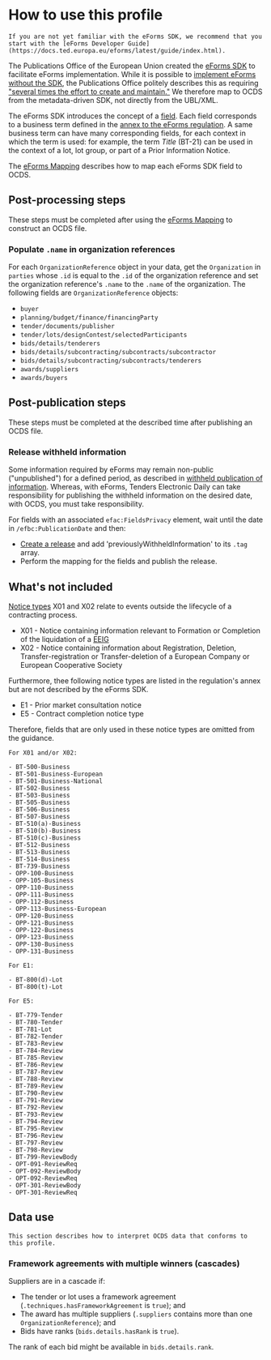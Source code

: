 # How to use this profile

```{attention}
If you are not yet familiar with the eForms SDK, we recommend that you start with the [eForms Developer Guide](https://docs.ted.europa.eu/eforms/latest/guide/index.html).
```

The Publications Office of the European Union created the [eForms SDK](https://docs.ted.europa.eu/eforms/latest/) to facilitate eForms implementation. While it is possible to [implement eForms without the SDK](https://docs.ted.europa.eu/eforms/latest/guide/implementing-eforms-without-the-sdk.html), the Publications Office politely describes this as requiring ["several times the effort to create and maintain."](https://docs.ted.europa.eu/eforms/latest/guide/understanding-the-sdk.html#_the_purpose_of_the_eforms_sdk) We therefore map to OCDS from the metadata-driven SDK, not directly from the UBL/XML.

The eForms SDK introduces the concept of a [field](https://docs.ted.europa.eu/eforms/latest/fields/index.html). Each field corresponds to a business term defined in the [annex to the eForms regulation](https://single-market-economy.ec.europa.eu/single-market/public-procurement/digital-procurement/eforms_en). A same business term can have many corresponding fields, for each context in which the term is used: for example, the term *Title* (BT-21) can be used in the context of a lot, lot group, or part of a Prior Information Notice.

The [eForms Mapping](mapping) describes how to map each eForms SDK field to OCDS.

## Post-processing steps

These steps must be completed after using the [eForms Mapping](mapping) to construct an OCDS file.

### Populate `.name` in organization references

For each `OrganizationReference` object in your data, get the `Organization` in `parties` whose `.id` is equal to the `.id` of the organization reference and set the organization reference's `.name` to the `.name` of the organization. The following fields are `OrganizationReference` objects:

* `buyer`
* `planning/budget/finance/financingParty`
* `tender/documents/publisher`
* `tender/lots/designContest/selectedParticipants`
* `bids/details/tenderers`
* `bids/details/subcontracting/subcontracts/subcontractor`
* `bids/details/subcontracting/subcontracts/tenderers`
* `awards/suppliers`
* `awards/buyers`

## Post-publication steps

These steps must be completed at the described time after publishing an OCDS file.

### Release withheld information

Some information required by eForms may remain non-public ("unpublished") for a defined period, as described in [withheld publication of information](https://docs.ted.europa.eu/eforms/latest/schema/withheld-publication.html). Whereas, with eForms, Tenders Electronic Daily can take responsibility for publishing the withheld information on the desired date, with OCDS, you must take responsibility.

For fields with an associated `efac:FieldsPrivacy` element, wait until the date in `/efbc:PublicationDate` and then:

* [Create a release](operations.md#create-a-release) and add 'previouslyWithheldInformation' to its `.tag` array.
* Perform the mapping for the fields and publish the release.

## What's not included

[Notice types](https://github.com/OP-TED/eForms-SDK/blob/develop/notice-types/notice-types.json) X01 and X02 relate to events outside the lifecycle of a contracting process.

* X01 - Notice containing information relevant to Formation or Completion of the liquidation of a [EEIG](https://en.wikipedia.org/wiki/European_economic_interest_grouping)
* X02 - Notice containing information about Registration, Deletion, Transfer-registration or Transfer-deletion of a European Company or European Cooperative Society

Furthermore, thee following notice types are listed in the regulation's annex but are not described by the eForms SDK.

- E1 - Prior market consultation notice
- E5 - Contract completion notice type

Therefore, fields that are only used in these notice types are omitted from the guidance.

```{dropdown} Omitted fields
For X01 and/or X02:

- BT-500-Business
- BT-501-Business-European
- BT-501-Business-National
- BT-502-Business
- BT-503-Business
- BT-505-Business
- BT-506-Business
- BT-507-Business
- BT-510(a)-Business
- BT-510(b)-Business
- BT-510(c)-Business
- BT-512-Business
- BT-513-Business
- BT-514-Business
- BT-739-Business
- OPP-100-Business
- OPP-105-Business
- OPP-110-Business
- OPP-111-Business
- OPP-112-Business
- OPP-113-Business-European
- OPP-120-Business
- OPP-121-Business
- OPP-122-Business
- OPP-123-Business
- OPP-130-Business
- OPP-131-Business

For E1:

- BT-800(d)-Lot
- BT-800(t)-Lot

For E5:

- BT-779-Tender
- BT-780-Tender
- BT-781-Lot
- BT-782-Tender
- BT-783-Review
- BT-784-Review
- BT-785-Review
- BT-786-Review
- BT-787-Review
- BT-788-Review
- BT-789-Review
- BT-790-Review
- BT-791-Review
- BT-792-Review
- BT-793-Review
- BT-794-Review
- BT-795-Review
- BT-796-Review
- BT-797-Review
- BT-798-Review
- BT-799-ReviewBody
- OPT-091-ReviewReq
- OPT-092-ReviewBody
- OPT-092-ReviewReq
- OPT-301-ReviewBody
- OPT-301-ReviewReq
```

## Data use

```{admonition} Summary
This section describes how to interpret OCDS data that conforms to this profile.
```

### Framework agreements with multiple winners (cascades)

Suppliers are in a cascade if:

* The tender or lot uses a framework agreement (`.techniques.hasFrameworkAgreement` is `true`); and
* The award has multiple suppliers (`.suppliers` contains more than one `OrganizationReference`); and
* Bids have ranks (`bids.details.hasRank` is `true`).

The rank of each bid might be available in `bids.details.rank`.
